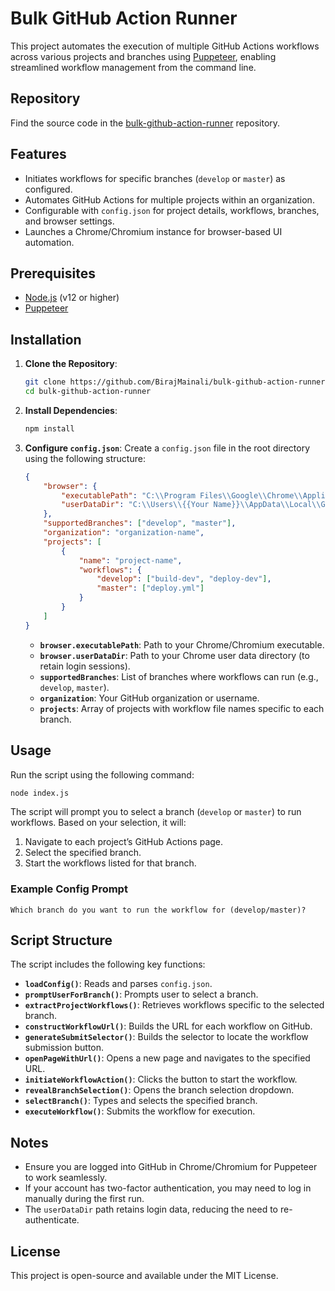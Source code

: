 # Bulk GitHub Action Runner

This project automates the execution of multiple GitHub Actions workflows across various projects and branches using [Puppeteer](https://pptr.dev/), enabling streamlined workflow management from the command line.

## Repository

Find the source code in the [bulk-github-action-runner](https://github.com/BirajMainali/bulk-github-action-runner) repository.

## Features

- Initiates workflows for specific branches (`develop` or `master`) as configured.
- Automates GitHub Actions for multiple projects within an organization.
- Configurable with `config.json` for project details, workflows, branches, and browser settings.
- Launches a Chrome/Chromium instance for browser-based UI automation.

## Prerequisites

- [Node.js](https://nodejs.org/) (v12 or higher)
- [Puppeteer](https://pptr.dev/)

## Installation

1. **Clone the Repository**:
   ```bash
   git clone https://github.com/BirajMainali/bulk-github-action-runner.git
   cd bulk-github-action-runner
   ```

2. **Install Dependencies**:
   ```bash
   npm install
   ```

3. **Configure `config.json`**:
   Create a `config.json` file in the root directory using the following structure:

   ```json
   {
       "browser": {
           "executablePath": "C:\\Program Files\\Google\\Chrome\\Application\\chrome.exe",
           "userDataDir": "C:\\Users\\{{Your Name}}\\AppData\\Local\\Google\\Chrome\\User Data"
       },
       "supportedBranches": ["develop", "master"],
       "organization": "organization-name",
       "projects": [
           {
               "name": "project-name",
               "workflows": {
                   "develop": ["build-dev", "deploy-dev"],
                   "master": ["deploy.yml"]
               }
           }
       ]
   }
   ```

   - **`browser.executablePath`**: Path to your Chrome/Chromium executable.
   - **`browser.userDataDir`**: Path to your Chrome user data directory (to retain login sessions).
   - **`supportedBranches`**: List of branches where workflows can run (e.g., `develop`, `master`).
   - **`organization`**: Your GitHub organization or username.
   - **`projects`**: Array of projects with workflow file names specific to each branch.

## Usage

Run the script using the following command:

```bash
node index.js
```

The script will prompt you to select a branch (`develop` or `master`) to run workflows. Based on your selection, it will:

1. Navigate to each project’s GitHub Actions page.
2. Select the specified branch.
3. Start the workflows listed for that branch.

### Example Config Prompt
```plaintext
Which branch do you want to run the workflow for (develop/master)?
```

## Script Structure

The script includes the following key functions:

- **`loadConfig()`**: Reads and parses `config.json`.
- **`promptUserForBranch()`**: Prompts user to select a branch.
- **`extractProjectWorkflows()`**: Retrieves workflows specific to the selected branch.
- **`constructWorkflowUrl()`**: Builds the URL for each workflow on GitHub.
- **`generateSubmitSelector()`**: Builds the selector to locate the workflow submission button.
- **`openPageWithUrl()`**: Opens a new page and navigates to the specified URL.
- **`initiateWorkflowAction()`**: Clicks the button to start the workflow.
- **`revealBranchSelection()`**: Opens the branch selection dropdown.
- **`selectBranch()`**: Types and selects the specified branch.
- **`executeWorkflow()`**: Submits the workflow for execution.

## Notes

- Ensure you are logged into GitHub in Chrome/Chromium for Puppeteer to work seamlessly.
- If your account has two-factor authentication, you may need to log in manually during the first run.
- The `userDataDir` path retains login data, reducing the need to re-authenticate.

## License

This project is open-source and available under the MIT License.
